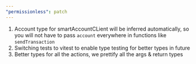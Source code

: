 ```yaml
---
"permissionless": patch
---
```


1. Account type for smartAccountCLient will be inferred automatically, so you will not have to pass `account` everywhere in functions like `sendTransaction`
2. Switching tests to vitest to enable type testing for better types in future
3. Better types for all the actions, we prettify all the args & return types
